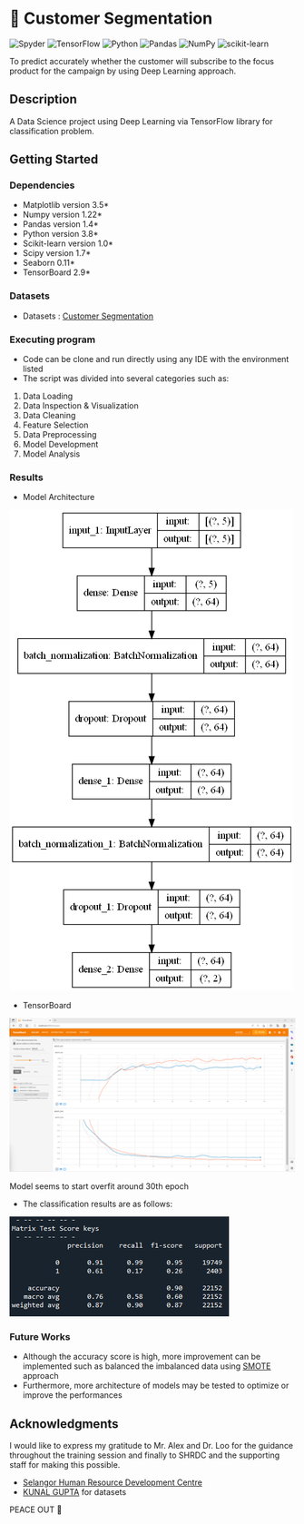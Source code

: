 # :bank: Customer Segmentation

![Spyder](https://img.shields.io/badge/Spyder-838485?style=for-the-badge&logo=spyder%20ide&logoColor=maroon)
![TensorFlow](https://img.shields.io/badge/TensorFlow-%23FF6F00.svg?style=for-the-badge&logo=TensorFlow&logoColor=white)
![Python](https://img.shields.io/badge/python-3670A0?style=for-the-badge&logo=python&logoColor=ffdd54)
![Pandas](https://img.shields.io/badge/pandas-%23150458.svg?style=for-the-badge&logo=pandas&logoColor=white)
![NumPy](https://img.shields.io/badge/numpy-%23013243.svg?style=for-the-badge&logo=numpy&logoColor=white)
![scikit-learn](https://img.shields.io/badge/scikit--learn-%23F7931E.svg?style=for-the-badge&logo=scikit-learn&logoColor=white)

To predict accurately whether the customer will subscribe to the focus product for the campaign by using Deep Learning approach.

## Description

A Data Science project using Deep Learning via TensorFlow library for classification problem.

## Getting Started

### Dependencies

* Matplotlib version 3.5*
* Numpy version 1.22*
* Pandas version 1.4*
* Python version 3.8*
* Scikit-learn version 1.0*
* Scipy version 1.7*
* Seaborn 0.11*
* TensorBoard 2.9*

### Datasets

* Datasets : [Customer Segmentation](https://www.kaggle.com/datasets/kunalgupta2616/hackerearth-customer-segmentation-hackathon)

### Executing program

* Code can be clone and run directly using any IDE with the environment listed
* The script was divided into several categories such as:
1. Data Loading
2. Data Inspection & Visualization
3. Data Cleaning
4. Feature Selection
5. Data Preprocessing
6. Model Development
7. Model Analysis


### Results

* Model Architecture 

![alt text](model.png)

* TensorBoard

![alt text](static/TensorBoard_2x64.png)

Model seems to start overfit around 30th epoch

* The classification results are as follows:

![alt text](static/classification_report.png)

### Future Works

* Although the accuracy score is high, more improvement can be implemented such as balanced the imbalanced data using [SMOTE](https://machinelearningmastery.com/smote-oversampling-for-imbalanced-classification/) approach
* Furthermore, more architecture of models may be tested to optimize or improve the performances

## Acknowledgments

I would like to express my gratitude to Mr. Alex and Dr. Loo for the guidance throughout the training session and finally to SHRDC and the supporting staff for making this possible.
* [Selangor Human Resource Development Centre](https://www.shrdc.org.my/)
* [KUNAL GUPTA](https://www.kaggle.com/kunalgupta2616) for datasets

PEACE OUT :love_you_gesture:
